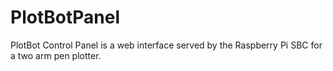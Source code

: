 # PlotBotPanel
PlotBot Control Panel is a web interface served by the Raspberry Pi SBC for a two arm pen plotter.
